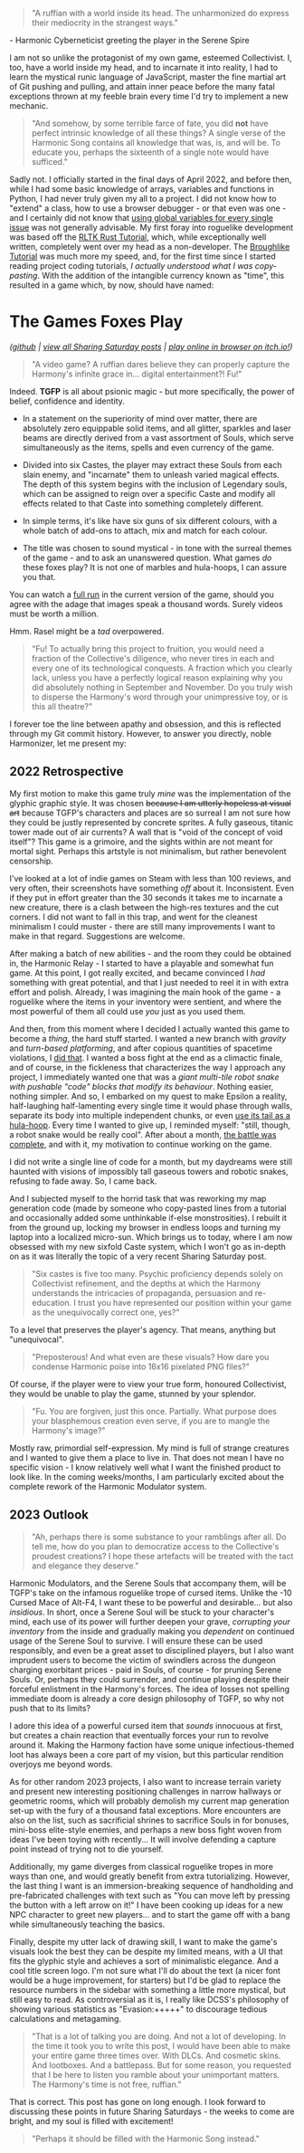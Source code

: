 > "A ruffian with a world inside its head. The unharmonized do express their mediocrity in the strangest ways."

\- Harmonic Cyberneticist greeting the player in the Serene Spire

I am not so unlike the protagonist of my own game, esteemed Collectivist. I, too, have a world inside my head, and to incarnate it into reality, I had to learn the mystical runic language of JavaScript, master the fine martial art of Git pushing and pulling, and attain inner peace before the many fatal exceptions thrown at my feeble brain every time I'd try to implement a new mechanic.

> "And somehow, by some terrible farce of fate, you did **not** have perfect intrinsic knowledge of all these things? A single verse of the Harmonic Song contains all knowledge that was, is, and will be. To educate you, perhaps the sixteenth of a single note would have sufficed." 

Sadly not. I officially started in the final days of April 2022, and before then, while I had some basic knowledge of arrays, variables and functions in Python, I had never truly given my all to a project. I did not know how to "extend" a class, how to use a browser debugger - or that even was one - and I certainly did not know that [using global variables for every single issue](https://cdn.discordapp.com/attachments/504088568084561930/1061116483280838797/Capture_decran_le_2023-01-01_a_21.05.15.png) was not generally advisable. My first foray into roguelike development was based off the [RLTK Rust Tutorial](http://bfnightly.bracketproductions.com/rustbook/), which, while exceptionally well written, completely went over my head as a non-developer. The [Broughlike Tutorial](https://nluqo.github.io/broughlike-tutorial/) was much more my speed, and, for the first time since I started reading project coding tutorials, *I actually understood what I was copy-pasting*. With the addition of the intangible currency known as "time", this resulted in a game which, by now, should have named:

# The Games Foxes Play 
*([github](https://github.com/Oneirical/The-Games-Foxes-Play) | [view all Sharing Saturday posts](https://github.com/Oneirical/The-Games-Foxes-Play/tree/main/design/Development%20Logs) | [play online in browser on itch.io!](https://oneirical.itch.io/tgfp))*

> "A video game? A ruffian dares believe they can properly capture the Harmony's infinite grace in... digital entertainment?! Fu!"

Indeed. **TGFP** is all about psionic magic - but more specifically, the power of belief, confidence and identity. 

* In a statement on the superiority of mind over matter, there are absolutely zero equippable solid items, and all glitter, sparkles and laser beams are directly derived from a vast assortment of Souls, which serve simultaneously as the items, spells and even currency of the game. 

* Divided into six Castes, the player may extract these Souls from each slain enemy, and "incarnate" them to unleash varied magical effects. The depth of this system begins with the inclusion of Legendary souls, which can be assigned to reign over a specific Caste and modify all effects related to that Caste into something completely different. 

* In simple terms, it's like have six guns of six different colours, with a whole batch of add-ons to attach, mix and match for each colour.

* The title was chosen to sound mystical - in tone with the surreal themes of the game - and to ask an unanswered question. What games *do* these foxes play? It is not one of marbles and hula-hoops, I can assure you that.

You can watch a [full run](https://www.youtube.com/watch?v=14p7wCeH1rY) in the current version of the game, should you agree with the adage that images speak a thousand words. Surely videos must be worth a million.

Hmm. Rasel might be a *tad* overpowered.

> "Fu! To actually bring this project to fruition, you would need a fraction of the Collective's diligence, who never tires in each and every one of its technological conquests. A fraction which you clearly lack, unless you have a perfectly logical reason explaining why you did absolutely nothing in September and November. Do you truly wish to disperse the Harmony's word through your unimpressive toy, or is this all theatre?"

I forever toe the line between apathy and obsession, and this is reflected through my Git commit history. However, to answer you directly, noble Harmonizer, let me present my:

## 2022 Retrospective

My first motion to make this game truly *mine* was the implementation of the glyphic graphic style. It was chosen ~~because I am utterly hopeless at visual art~~ because TGFP's characters and places are so surreal I am not sure how they could be justly represented by concrete sprites. A fully gaseous, titanic tower made out of air currents? A wall that is "void of the concept of void itself"? This game is a grimoire, and the sights within are not meant for mortal sight. Perhaps this artstyle is not minimalism, but rather benevolent censorship.

I've looked at a lot of indie games on Steam with less than 100 reviews, and very often, their screenshots have something *off* about it. Inconsistent. Even if they put in effort greater than the 30 seconds it takes me to incarnate a new creature, there is a clash between the high-res textures and the cut corners. I did not want to fall in this trap, and went for the cleanest minimalism I could muster - there are still many improvements I want to make in that regard. Suggestions are welcome.

After making a batch of new abilities - and the room they could be obtained in, the Harmonic Relay - I started to have a playable and somewhat fun game. At this point, I got really excited, and became convinced I *had* something with great potential, and that I just needed to reel it in with extra effort and polish. Already, I was imagining the main hook of the game - a roguelike where the items in your inventory were sentient, and where the most powerful of them all could use *you* just as you used them.

And then, from this moment where I decided I actually wanted this game to become a *thing*, the hard stuff started. I wanted a new branch with *gravity* and *turn-based platforming*, and after copious quantities of spacetime violations, I [did that](https://www.youtube.com/watch?v=iEspyOTxqpQ). I wanted a boss fight at the end as a climactic finale, and of course, in the fickleness that characterizes the way I approach any project, I immediately wanted one that was a *giant multi-tile robot snake with pushable "code" blocks that modify its behaviour*. Nothing easier, nothing simpler. And so, I embarked on my quest to make Epsilon a reality, half-laughing half-lamenting every single time it would phase through walls, separate its body into multiple independent chunks, or even [use its tail as a hula-hoop](https://www.youtube.com/watch?v=WhNuAptmVSY). Every time I wanted to give up, I reminded myself: "still, though, a robot snake would be really cool". After about a month, [the battle was complete](https://youtu.be/14p7wCeH1rY?t=445), and with it, my motivation to continue working on the game.

I did not write a single line of code for a month, but my daydreams were still haunted with visions of impossibly tall gaseous towers and robotic snakes, refusing to fade away. So, I came back.

And I subjected myself to the horrid task that was reworking my map generation code (made by someone who copy-pasted lines from a tutorial and occasionally added some unthinkable if-else monstrosities). I rebuilt it from the ground up, locking my browser in endless loops and turning my laptop into a localized micro-sun. Which brings us to today, where I am now obsessed with my new sixfold Caste system, which I won't go as in-depth on as it was literally the topic of a very recent Sharing Saturday post.

> "Six castes is five too many. Psychic proficiency depends solely on Collectivist refinement, and the depths at which the Harmony understands the intricacies of propaganda, persuasion and re-education. I trust you have represented our position within your game as the unequivocally correct one, yes?"

To a level that preserves the player's agency. That means, anything but "unequivocal".

> "Preposterous! And what even are these visuals? How dare you condense Harmonic poise into 16x16 pixelated PNG files?"

Of course, if the player were to view your true form, honoured Collectivist, they would be unable to play the game, stunned by your splendor.

> "Fu. You are forgiven, just this once. Partially. What purpose does your blasphemous creation even serve, if you are to mangle the Harmony's image?"

Mostly raw, primordial self-expression. My mind is full of strange creatures and I wanted to give them a place to live in. That does not mean I have no specific vision - I know relatively well what I want the finished product to look like. In the coming weeks/months, I am particularly excited about the complete rework of the Harmonic Modulator system.

## 2023 Outlook

> "Ah, perhaps there is some substance to your ramblings after all. Do tell me, how do you plan to democratize access to the Collective's proudest creations? I hope these artefacts will be treated with the tact and elegance they deserve."

Harmonic Modulators, and the Serene Souls that accompany them, will be TGFP's take on the infamous roguelike trope of cursed items. Unlike the -10 Cursed Mace of Alt-F4, I want these to be powerful and desirable... but also *insidious*. In short, once a Serene Soul will be stuck to your character's mind, each use of its power will further deepen your grave, *corrupting your inventory* from the inside and gradually making you *dependent* on continued usage of the Serene Soul to survive. I will ensure these can be used responsibly, and even be a great asset to disciplined players, but I also want imprudent users to become the victim of swindlers across the dungeon charging exorbitant prices - paid in Souls, of course - for pruning Serene Souls. Or, perhaps they could surrender, and continue playing despite their forceful enlistment in the Harmony's forces. The idea of losses not spelling immediate doom is already a core design philosophy of TGFP, so why not push that to its limits?

I adore this idea of a powerful cursed item that *sounds* innocuous at first, but creates a chain reaction that eventually forces your run to revolve around it. Making the Harmony faction have some unique infectious-themed loot has always been a core part of my vision, but this particular rendition overjoys me beyond words.

As for other random 2023 projects, I also want to increase terrain variety and present new interesting positioning challenges in narrow hallways or geometric rooms, which will probably demolish my current map generation set-up with the fury of a thousand fatal exceptions. More encounters are also on the list, such as sacrificial shrines to sacrifice Souls in for bonuses, mini-boss elite-style enemies, and perhaps a new boss fight woven from ideas I've been toying with recently... It will involve defending a capture point instead of trying not to die yourself.

Additionally, my game diverges from classical roguelike tropes in more ways than one, and would greatly benefit from extra tutorializing. However, the last thing I want is an immersion-breaking sequence of handholding and pre-fabricated challenges with text such as "You can move left by pressing the button with a left arrow on it!" I have been cooking up ideas for a new NPC character to greet new players... and to start the game off with a bang while simultaneously teaching the basics.

Finally, despite my utter lack of drawing skill, I want to make the game's visuals look the best they can be despite my limited means, with a UI that fits the glyphic style and achieves a sort of minimalistic elegance. And a cool title screen logo. I'm not sure what I'll do about the text (a nicer font would be a huge improvement, for starters) but I'd be glad to replace the resource numbers in the sidebar with something a little more mystical, but still easy to read. As controversial as it is, I really like DCSS's philosophy of showing various statistics as "Evasion:+++++" to discourage tedious calculations and metagaming.

> "That is a lot of talking you are doing. And not a lot of developing. In the time it took you to write this post, I would have been able to make your entire game three times over. With DLCs. And cosmetic skins. And lootboxes. And a battlepass. But for some reason, you requested that I be here to listen you ramble about your unimportant matters. The Harmony's time is not free, ruffian."

That is correct. This post has gone on long enough. I look forward to discussing these points in future Sharing Saturdays - the weeks to come are bright, and my soul is filled with excitement!

> "Perhaps it should be filled with the Harmonic Song instead."